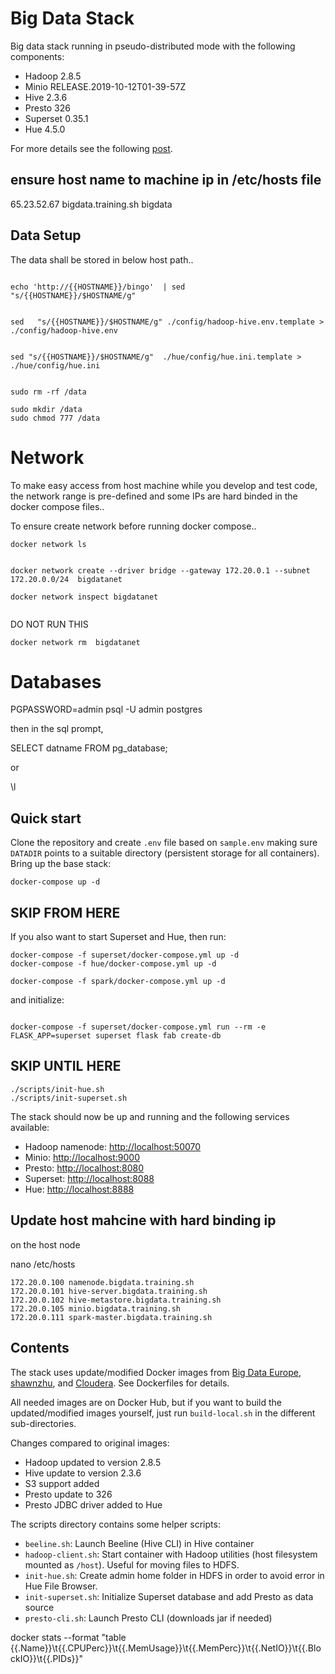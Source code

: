 # Big Data Stack

Big data stack running in pseudo-distributed mode with the following components:

 - Hadoop 2.8.5
 - Minio RELEASE.2019-10-12T01-39-57Z
 - Hive 2.3.6
 - Presto 326
 - Superset 0.35.1
 - Hue 4.5.0

For more details see the following [post](https://johs.me/posts/big-data-stack-running-sql-queries/).

## ensure host name to machine ip in /etc/hosts file

65.23.52.67 bigdata.training.sh bigdata


## Data Setup 

The data shall be stored in below host path..

```

echo 'http://{{HOSTNAME}}/bingo'  | sed    "s/{{HOSTNAME}}/$HOSTNAME/g"


sed   "s/{{HOSTNAME}}/$HOSTNAME/g" ./config/hadoop-hive.env.template > ./config/hadoop-hive.env


sed "s/{{HOSTNAME}}/$HOSTNAME/g"  ./hue/config/hue.ini.template > ./hue/config/hue.ini 

```

```

sudo rm -rf /data

sudo mkdir /data
sudo chmod 777 /data

```

# Network 

To make easy access from host machine while you develop and test code, the network range is pre-defined 
and some IPs are hard binded in the docker compose files..

To ensure create network before running docker compose..

```
docker network ls


docker network create --driver bridge --gateway 172.20.0.1 --subnet 172.20.0.0/24  bigdatanet

docker network inspect bigdatanet


```

DO NOT RUN THIS 

```
docker network rm  bigdatanet
```


# Databases

PGPASSWORD=admin psql -U admin  postgres


then in the sql prompt,

SELECT datname FROM pg_database;

or 

\l



## Quick start

Clone the repository and create `.env` file based on `sample.env` making sure `DATADIR` points to a 
suitable directory (persistent storage for all containers). Bring up the base stack:
```
docker-compose up -d
```

## SKIP FROM HERE

If you also want to start Superset and Hue, then run:
```
docker-compose -f superset/docker-compose.yml up -d
docker-compose -f hue/docker-compose.yml up -d

docker-compose -f spark/docker-compose.yml up -d
```
and initialize:
```

docker-compose -f superset/docker-compose.yml run --rm -e FLASK_APP=superset superset flask fab create-db
```
## SKIP UNTIL HERE

```
./scripts/init-hue.sh
./scripts/init-superset.sh
```

The stack should now be up and running and the following services available:

 - Hadoop namenode: [http://localhost:50070](http://localhost:50070)
 - Minio: [http://localhost:9000](http://localhost:9000)
 - Presto: [http://localhost:8080](http://localhost:8080)
 - Superset: [http://localhost:8088](http://localhost:8088)
 - Hue: [http://localhost:8888](http://localhost:8888)


## Update host mahcine with hard binding ip

on the host node

nano /etc/hosts

```
172.20.0.100 namenode.bigdata.training.sh
172.20.0.101 hive-server.bigdata.training.sh
172.20.0.102 hive-metastore.bigdata.training.sh
172.20.0.105 minio.bigdata.training.sh
172.20.0.111 spark-master.bigdata.training.sh
```


## Contents

The stack uses update/modified Docker images from [Big Data Europe](https://github.com/big-data-europe),
 [shawnzhu](https://github.com/shawnzhu/docker-prestodb), and [Cloudera](https://github.com/cloudera/hue). See
Dockerfiles for details.

All needed images are on Docker Hub, but if you want to build the updated/modified images yourself, just run `build-local.sh`
in the different sub-directories.

Changes compared to original images:

 - Hadoop updated to version 2.8.5
 - Hive update to version 2.3.6
 - S3 support added
 - Presto update to 326
 - Presto JDBC driver added to Hue

The scripts directory contains some helper scripts:

 - `beeline.sh`: Launch Beeline (Hive CLI) in Hive container 
 - `hadoop-client.sh`: Start container with Hadoop utilities (host filesystem mounted as `/host`). Useful for moving files to HDFS.
 - `init-hue.sh`: Create admin home folder in HDFS in order to avoid error in Hue File Browser.
 - `init-superset.sh`: Initialize Superset database and add Presto as data source
 - `presto-cli.sh`: Launch Presto CLI (downloads jar if needed)



docker stats --format "table {{.Name}}\t{{.CPUPerc}}\t{{.MemUsage}}\t{{.MemPerc}}\t{{.NetIO}}\t{{.BlockIO}}\t{{.PIDs}}"


